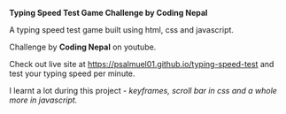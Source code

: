 **Typing Speed Test Game Challenge by Coding Nepal**

A typing speed test game built using html, css and javascript.

Challenge by **Coding Nepal** on youtube.

Check out live site at https://psalmuel01.github.io/typing-speed-test and test your typing speed per minute.

I learnt a lot during this project - *keyframes, scroll bar in css and a whole more in javascript.*